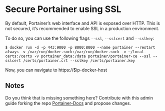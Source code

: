 # Secure Portainer using SSL

By default, Portainer’s web interface and API is exposed over HTTP. This is not secured, it’s recommended to enable SSL in a production environment.

To do so, you can use the following flags <code>--ssl</code>, <code>--sslcert</code> and <code>--sslkey</code>:

<pre><code>$ docker run -d -p 443:9000 -p 8000:8000 --name portainer --restart always -v /var/run/docker.sock:/var/run/docker.sock -v ~/local-certs:/certs -v portainer_data:/data portainer/portainer-ce --ssl --sslcert /certs/portainer.crt --sslkey /certs/portainer.key</code></pre>

Now, you can navigate to https://$ip-docker-host

## Notes

Do you think that is missing something here? Contribute with this admin guide forking the repo [Portainer-Docs](https://github.com/portainer/portainer-docs) and propose changes.